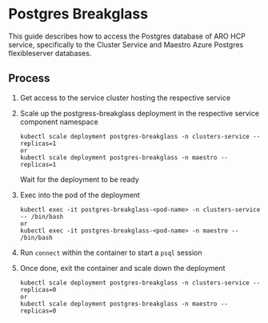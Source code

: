 # Postgres Breakglass

This guide describes how to access the Postgres database of ARO HCP service, specifically to the Cluster Service and Maestro Azure Postgres flexibleserver databases.

## Process

1. Get access to the service cluster hosting the respective service
2. Scale up the postgress-breakglass deployment in the respective service component namespace
   ```/bin/sh
   kubectl scale deployment postgres-breakglass -n clusters-service --replicas=1
   or
   kubectl scale deployment postgres-breakglass -n maestro --replicas=1
   ```
   Wait for the deployment to be ready
1. Exec into the pod of the deployment

   ```/bin/sh
   kubectl exec -it postgres-breakglass-<pod-name> -n clusters-service -- /bin/bash
   or
   kubectl exec -it postgres-breakglass-<pod-name> -n maestro -- /bin/bash
   ```

2. Run `connect` within the container to start a `psql` session
3. Once done, exit the container and scale down the deployment

   ```/bin/sh
   kubectl scale deployment postgres-breakglass -n clusters-service --replicas=0
   or
   kubectl scale deployment postgres-breakglass -n maestro --replicas=0
   ```
